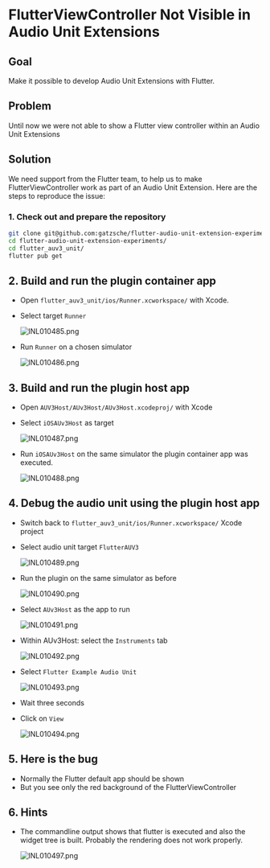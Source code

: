 # FlutterViewController Not Visible in Audio Unit Extensions

## Goal

Make it possible to develop Audio Unit Extensions with Flutter.

## Problem

Until now we were not able to show a Flutter view controller within an Audio
Unit Extensions

## Solution

We need support from the Flutter team, to help us to make FlutterViewController
work as part of an Audio Unit Extension. Here are the steps to reproduce the
issue:

### 1. Check out and prepare the repository

~~~bash
git clone git@github.com:gatzsche/flutter-audio-unit-extension-experiments.git
cd flutter-audio-unit-extension-experiments/
cd flutter_auv3_unit/
flutter pub get
~~~


## 2. Build and run the plugin container app

- Open `flutter_auv3_unit/ios/Runner.xcworkspace/` with Xcode.
- Select target `Runner`

  ![INL010485.png](doc/images/INL010485.png)

- Run `Runner` on a chosen simulator

  ![INL010486.png](doc/images/INL010486.png)

## 3. Build and run the plugin host app

- Open `AUV3Host/AUv3Host/AUv3Host.xcodeproj/` with Xcode
- Select `iOSAUv3Host` as target

  ![INL010487.png](doc/images/INL010487.png)

- Run `iOSAUv3Host` on the same simulator the plugin container app was executed.

  ![INL010488.png](doc/images/INL010488.png)

## 4. Debug the audio unit using the plugin host app

- Switch back to `flutter_auv3_unit/ios/Runner.xcworkspace/` Xcode project
- Select audio unit target `FlutterAUV3` 

  ![INL010489.png](doc/images/INL010489.png)

- Run the plugin on the same simulator as before

  ![INL010490.png](doc/images/INL010490.png)

- Select `AUv3Host` as the app to run

  ![INL010491.png](doc/images/INL010491.png)

- Within AUv3Host: select the `Instruments` tab

  ![INL010492.png](doc/images/INL010492.png)

- Select `Flutter Example Audio Unit`

  ![INL010493.png](doc/images/INL010493.png)

- Wait three seconds
- Click on `View`

  ![INL010494.png](doc/images/INL010494.png)

## 5. Here is the bug

- Normally the Flutter default app should be shown
- But you see only the red background of the FlutterViewController

## 6. Hints

- The commandline output shows that flutter is executed and also the widget tree is built. Probably the rendering does not work properly.


  ![INL010497.png](doc/images/INL010497.png)
